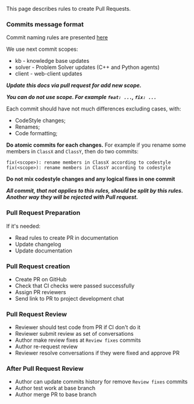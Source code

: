 This page describes rules to create Pull Requests.  

### Commits message format

Commit naming rules are presented [here](https://github.com/angular/angular/blob/master/CONTRIBUTING.md#commit-message-format)

We use next commit scopes:

 - kb - knowledge base updates
 - solver - Problem Solver updates (C++ and Python agents)
 - client - web-client updates

_**Update this docs via pull request for add new scope.**_

_**You can do not use scope. For example `feat: ...`, `fix: ...`**_

Each commit should have not much differences excluding cases, with:

  - CodeStyle changes;
  - Renames;
  - Code formatting;

**Do atomic commits for each changes.** For example if you rename some members in `ClassX` and `ClassY`, then do two commits:
```
fix(<scope>): rename members in ClassX according to codestyle
fix(<scope>): rename members in ClassY according to codestyle
```

**Do not mix codestyle changes and any logical fixes in one commit**

_**All commit, that not applies to this rules, should be split by this rules. Another way they will be rejected with Pull request.**_

### Pull Request Preparation

 If it's needed:

 - Read rules to create PR in documentation
 - Update changelog
 - Update documentation

### Pull Request creation
 
 - Create PR on GitHub
 - Check that CI checks were passed successfully
 - Assign PR reviewers
 - Send link to PR to project development chat
 
### Pull Request Review

 - Reviewer should test code from PR if CI don't do it
 - Reviewer submit review as set of conversations
 - Author make review fixes at `Review fixes` commits
 - Author re-request review
 - Reviewer resolve conversations if they were fixed and approve PR
 
### After Pull Request Review

 - Author can update commits history for remove `Review fixes` commits
 - Author test work at base branch
 - Author merge PR to base branch
